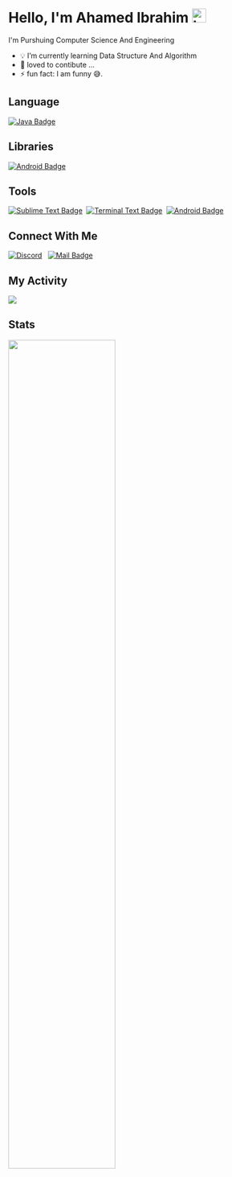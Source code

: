## <h1><b>Hello, I'm Ahamed Ibrahim</b> <img src="https://user-images.githubusercontent.com/1303154/88677602-1635ba80-d120-11ea-84d8-d263ba5fc3c0.gif" width="28px" alt="hi">

I'm Purshuing Computer Science And Engineering

- 💡 I’m currently learning Data Structure And Algorithm
- 🥰 loved to contibute ... 
- ⚡  fun fact: I am funny 😅.

## Language

[![Java Badge](https://img.shields.io/badge/-Java-orange?style=for-the-badge&labelColor=black&logo=java&logoColor=orange)](#)

## Libraries
[![Android Badge](https://img.shields.io/badge/-Android-3C873A?style=for-the-badge&labelColor=black&logo=android&logoColor=3C873A)](#)

## Tools
[![Sublime Text Badge](https://img.shields.io/badge/-Sublime_Text-black?style=for-the-badge&labelColor=&logo=sublimetext&logoColor=orange)](#)&nbsp;
[![Terminal Text Badge](https://img.shields.io/badge/-Terminal-white?style=for-the-badge&labelColor=&logo=windowsterminal&logoColor=black)](#)&nbsp;
[![Android Badge](https://img.shields.io/badge/-Android_Studio-3C873A?style=for-the-badge&labelColor=black&logo=androidstudio&logoColor=3C873A)](#)
## Connect With Me
[![Discord](https://img.shields.io/badge/-@Cat-7289DA?style=flat&labelColor=7289DA1&logo=discord&logoColor=white&link=dsc.bio/ahamed)](dsc.bio/ahamed) &nbsp;
[![Mail Badge](https://img.shields.io/badge/-ahamedibrahim2002-c0392b?style=flat&labelColor=c0392b&logo=gmail&logoColor=white)](mailto:ahamedibrahim2002@gmail.com)

## My Activity
[![](https://img.shields.io/badge/-leetcode-29c5f6?style=flat&labelColor=29c5f6&logo=leetcode&logoColor=white)](leetcode-[leetcode.com/ahamedibrahim2002/](https://leetcode.com/ahamedibrahim2002/))


## Stats
<img src="https://github-readme-stats.vercel.app/api?username=ahamedibrahim2002&show_icons=true&theme=tokyonight" width=65%%>
